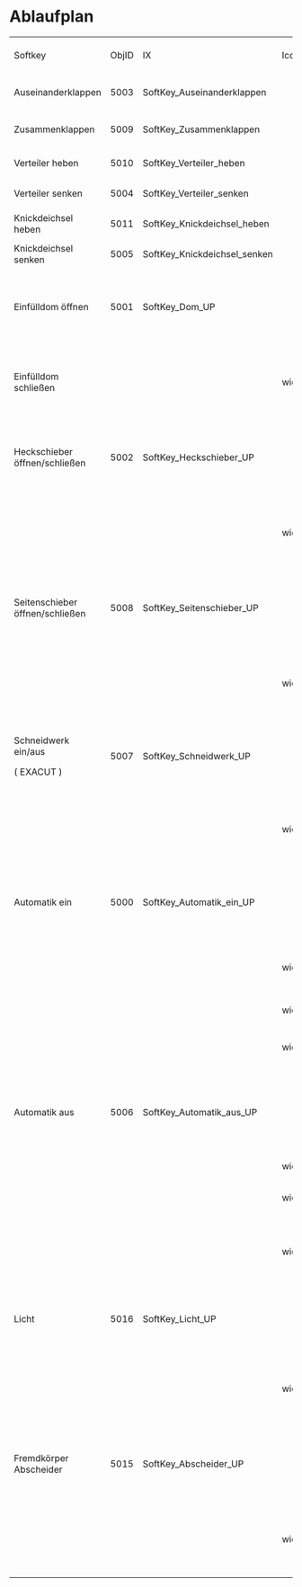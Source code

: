# Ablaufplan

<table><tbody><tr><td>Softkey</td><td>ObjID</td><td>IX</td><td>Icon</td><td>was passiert bei Betätigung</td><td>anzusteuernde Ausgänge</td><td>Ansteuerzeit</td></tr><tr><td>Auseinanderklappen</td><td>5003</td><td>SoftKey_Auseinanderklappen</td><td><figure class="image"><img src="https://user-images.githubusercontent.com/69573151/200818733-cc278d97-34b6-4286-816a-293c5f637503.png"></figure></td><td>klappt der Verteiler auseinander</td><td>3a; 3b; 2b</td><td>Tastend</td></tr><tr><td>Zusammenklappen</td><td>5009</td><td>SoftKey_Zusammenklappen</td><td><figure class="image"><img src="https://user-images.githubusercontent.com/69573151/200818758-06e85188-7f13-417d-9cfd-e2179fd3f48c.png"></figure></td><td>klappt der Verteiler zusammen</td><td>3a; 3b; 2a</td><td>Tastend</td></tr><tr><td>Verteiler heben</td><td>5010</td><td>SoftKey_Verteiler_heben</td><td><figure class="image"><img src="https://user-images.githubusercontent.com/69573151/200819320-22d020fe-a047-41e0-9db0-dbb9a53dee7b.png"></figure></td><td>hebt sich der Verteiler</td><td>4a; 4b; 2a</td><td>Tastend</td></tr><tr><td>Verteiler senken</td><td>5004</td><td>SoftKey_Verteiler_senken</td><td><figure class="image"><img src="https://user-images.githubusercontent.com/69573151/200819331-9efbb52a-492a-4da1-b4da-0b31c0f9e6c2.png"></figure></td><td>senkt sich der Verteiler</td><td>4a; 4b; 2b</td><td>Tastend</td></tr><tr><td>Knickdeichsel heben</td><td>5011</td><td>SoftKey_Knickdeichsel_heben</td><td><figure class="image"><img src="https://user-images.githubusercontent.com/69573151/200819288-101a1272-73f3-4858-89c1-8462ec37f8fd.png"></figure></td><td>hebt sich die Knickdeichsel</td><td>5a; 5b; 2b</td><td>Tastend</td></tr><tr><td>Knickdeichsel senken</td><td>5005</td><td>SoftKey_Knickdeichsel_senken</td><td><figure class="image"><img src="https://user-images.githubusercontent.com/69573151/200819297-b9644283-33c1-45d0-ba7a-b69e85b46448.png"></figure></td><td>senkt sich die Knickdeichsel</td><td>5a; 5b; 2a</td><td>Tastend</td></tr><tr><td>Einfülldom öffnen</td><td>5001</td><td>SoftKey_Dom_UP</td><td><figure class="image"><img src="https://user-images.githubusercontent.com/69573151/200819354-6a3bbd10-f6e7-462f-958c-24dbe0df0fe5.png"></figure></td><td><p>der Schieber geht auf;&nbsp;</p><p>Softkey wird Grün</p></td><td>6a und 2a&nbsp;</td><td>&nbsp;ca. 1 Sekunde</td></tr><tr><td>Einfülldom schließen</td><td>&nbsp;</td><td>&nbsp;</td><td>wie oben</td><td><p>der Schieber geht zu;&nbsp;</p><p>Softkey wird Weiß</p></td><td>6a</td><td>&nbsp;ca. 1 Sekunde</td></tr><tr><td>Heckschieber öffnen/schließen</td><td>5002</td><td>SoftKey_Heckschieber_UP</td><td><figure class="image"><img src="https://user-images.githubusercontent.com/69573151/200819459-1c0a8894-dbe3-488d-a3f2-1ca1189b3cdc.png"></figure></td><td><p>der Schieber geht auf;&nbsp;</p><p>Softkey wird Grün</p></td><td>6b und 2b&nbsp;</td><td>ca. 1 Sekunde</td></tr><tr><td>&nbsp;</td><td>&nbsp;</td><td>&nbsp;</td><td>wie oben</td><td><p>der Schieber geht zu;&nbsp;</p><p>Softkey wird Weiß</p></td><td>6b&nbsp;</td><td>ca. 1 Sekunde</td></tr><tr><td>Seitenschieber öffnen/schließen</td><td>5008</td><td>SoftKey_Seitenschieber_UP</td><td><figure class="image"><img src="https://user-images.githubusercontent.com/69573151/200819430-b8d1efbf-b276-43e4-a52e-ca6031a4f90b.png"></figure></td><td><p>der Schieber geht auf;&nbsp;</p><p>Softkey wird Grün</p></td><td>7a und 2a&nbsp;</td><td>ca. 1 Sekunde</td></tr><tr><td>&nbsp;</td><td>&nbsp;</td><td>&nbsp;</td><td>wie oben</td><td><p>der Schieber geht zu;&nbsp;</p><p>Softkey wird Weiß</p></td><td>7a&nbsp;</td><td>ca. 1 Sekunde</td></tr><tr><td><p>Schneidwerk ein/aus</p><p>( EXACUT )</p></td><td>5007</td><td>SoftKey_Schneidwerk_UP</td><td><figure class="image"><img src="https://user-images.githubusercontent.com/69573151/200819492-e7970494-90b1-41eb-aabf-7f13ea4588d1.png"></figure></td><td>das Schneidwerk beginnt zu laufen,<br>Softkey wird Grün</td><td>1a oder 1b</td><td>Dauer</td></tr><tr><td>&nbsp;</td><td>&nbsp;</td><td>&nbsp;</td><td>wie oben</td><td><p>Schneidwerk aus</p><p>Softkey wird Weiß</p></td><td>1a oder 1b aus</td><td>&nbsp;</td></tr><tr><td>Automatik ein</td><td>5000</td><td>SoftKey_Automatik_ein_UP</td><td><figure class="image"><img src="https://user-images.githubusercontent.com/69573151/200819372-5ce1cf7b-e37a-44ed-931f-0fd29d283ca6.png"></figure></td><td>Solange ich den Butten gedrückt halte, senkt sich der&nbsp;<br>Verteiler.&nbsp;</td><td>4a; 4b; 2b&nbsp;</td><td>Tastend</td></tr><tr><td>&nbsp;</td><td>&nbsp;</td><td>&nbsp;</td><td>wie oben</td><td>Wenn ich den Softkey loslasse, stopt der Verteiler,</td><td>4a; 4b; 2b &nbsp;aus</td><td>&nbsp;</td></tr><tr><td>&nbsp;</td><td>&nbsp;</td><td>&nbsp;</td><td>wie oben</td><td>&nbsp;der Schieber macht auf,</td><td>6b und 2b&nbsp;</td><td>ca. 1 Sekunde</td></tr><tr><td>&nbsp;</td><td>&nbsp;</td><td>&nbsp;</td><td>wie oben</td><td>danach beginnt das Schneidwerk zu laufen.</td><td>1a oder 1b</td><td>Dauer</td></tr><tr><td>Automatik aus</td><td>5006</td><td>SoftKey_Automatik_aus_UP</td><td><figure class="image"><img src="https://user-images.githubusercontent.com/69573151/200819382-df07e65f-b959-483f-bbc1-92749a510ddc.png"></figure></td><td>Sobald ich den Softkey drücke, schaltet sich das Schneidwerk aus,</td><td>1a oder 1b aus</td><td>&nbsp;</td></tr><tr><td>&nbsp;</td><td>&nbsp;</td><td>&nbsp;</td><td>wie oben</td><td>der Schieber geht zu,</td><td>6b&nbsp;</td><td>ca. 1 Sekunde</td></tr><tr><td>&nbsp;</td><td>&nbsp;</td><td>&nbsp;</td><td>wie oben</td><td>und der Verteiler hebt sich.</td><td>4a; 4b; 2a&nbsp;</td><td>Tastend</td></tr><tr><td>&nbsp;</td><td>&nbsp;</td><td>&nbsp;</td><td>wie oben</td><td>Wenn ich den Softkey wieder loslasse, stopt der Verteiler.</td><td>4a; 4b; 2a &nbsp; aus</td><td>&nbsp;</td></tr><tr><td>Licht</td><td>5016</td><td>SoftKey_Licht_UP</td><td><figure class="image"><img src="https://user-images.githubusercontent.com/69573151/200819395-0115d384-7f49-4c4e-be66-29f9b6e550fb.png"></figure></td><td><p>Licht geht an</p><p>Softkey wird Grün</p></td><td>8a</td><td>Dauer</td></tr><tr><td>&nbsp;</td><td>&nbsp;</td><td>&nbsp;</td><td>wie oben</td><td><p>Licht geht aus</p><p>Softkey wird Weiß</p></td><td>&nbsp;</td><td>&nbsp;</td></tr><tr><td>Fremdkörper Abscheider</td><td>5015</td><td>SoftKey_Abscheider_UP</td><td><figure class="image"><img src="https://user-images.githubusercontent.com/69573151/200819413-5829a241-8f2c-4fda-af75-e23722737956.png"></figure></td><td><p>der Schieber geht auf;&nbsp;</p><p>Softkey wird Grün</p></td><td>7b und 2b</td><td>ca. 1 Sekunde</td></tr><tr><td>&nbsp;</td><td>&nbsp;</td><td>&nbsp;</td><td>wie oben</td><td><p>der Schieber geht zu;&nbsp;</p><p>Softkey wird Weiß</p></td><td>7b</td><td>ca. 1 Sekunde</td></tr></tbody></table>
